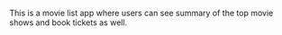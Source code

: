 This is a movie list app where users can see summary of the top movie shows and book tickets as well.
